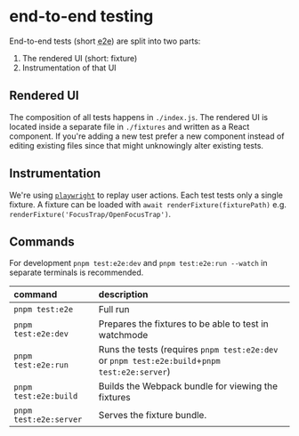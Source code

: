 # end-to-end testing

End-to-end tests (short <abbr title="end-to-end">e2e</abbr>) are split into two parts:

1. The rendered UI (short: fixture)
2. Instrumentation of that UI

## Rendered UI

The composition of all tests happens in `./index.js`.
The rendered UI is located inside a separate file in `./fixtures` and written as a React component.
If you're adding a new test prefer a new component instead of editing existing files since that might unknowingly alter existing tests.

## Instrumentation

We're using [`playwright`](https://playwright.dev) to replay user actions.
Each test tests only a single fixture.
A fixture can be loaded with `await renderFixture(fixturePath)` e.g. `renderFixture('FocusTrap/OpenFocusTrap')`.

## Commands

For development `pnpm test:e2e:dev` and `pnpm test:e2e:run --watch` in separate terminals is recommended.

| command                | description                                                                                   |
| :--------------------- | :-------------------------------------------------------------------------------------------- |
| `pnpm test:e2e`        | Full run                                                                                      |
| `pnpm test:e2e:dev`    | Prepares the fixtures to be able to test in watchmode                                         |
| `pnpm test:e2e:run`    | Runs the tests (requires `pnpm test:e2e:dev` or `pnpm test:e2e:build`+`pnpm test:e2e:server`) |
| `pnpm test:e2e:build`  | Builds the Webpack bundle for viewing the fixtures                                            |
| `pnpm test:e2e:server` | Serves the fixture bundle.                                                                    |
